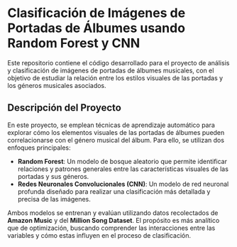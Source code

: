 # Clasificación de Imágenes de Portadas de Álbumes usando Random Forest y CNN

Este repositorio contiene el código desarrollado para el proyecto de análisis y clasificación de imágenes de portadas de álbumes musicales, con el objetivo de estudiar la relación entre los estilos visuales de las portadas y los géneros musicales asociados.

## Descripción del Proyecto

En este proyecto, se emplean técnicas de aprendizaje automático para explorar cómo los elementos visuales de las portadas de álbumes pueden correlacionarse con el género musical del álbum. Para ello, se utilizan dos enfoques principales:

- **Random Forest**: Un modelo de bosque aleatorio que permite identificar relaciones y patrones generales entre las características visuales de las portadas y sus géneros.
- **Redes Neuronales Convolucionales (CNN)**: Un modelo de red neuronal profunda diseñado para realizar una clasificación más detallada y precisa de las imágenes.

Ambos modelos se entrenan y evalúan utilizando datos recolectados de **Amazon Music** y del **Million Song Dataset**. El propósito es más analítico que de optimización, buscando comprender las interacciones entre las variables y cómo estas influyen en el proceso de clasificación.
